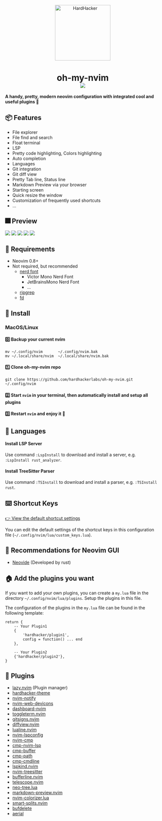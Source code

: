 <p align="center">
  <img width="180" src="https://github.com/hardhackerlabs/themes/raw/master/media/logo/logo.png" alt="HardHacker">
</p>

<h1 align="center">
    oh-my-nvim<br/>
  <a href="https://discord.com/invite/MGmp9QjfkK">
    <img src="https://img.shields.io/discord/1095552215944527962?style=for-the-badge&logo=discord&color=e965a5&logoColor=eee9fc&labelColor=282433"/>
  </a>
</h1>


**A handy, pretty, modern neovim configuration with integrated cool and useful plugins 💎**

## 📦 Features

* File explorer
* File find and search
* Float terminal
* LSP
* Pretty code highlighting, Colors highlighting
* Auto completion
* Languages
* Git integration
* Git diff view
* Pretty Tab line, Status line
* Markdown Preview via your browser
* Starting screen
* Quick resize the window
* Customization of frequently used shortcuts
* ...

## 🎆 Preview

![](./docs/images/start-screen.png)
![](./docs/images/autocmp.png)
![](./docs/images/float-term.png)
![](./docs/images/find.png)
![](./docs/images/color-highlight.png)


## 📌 Requirements

* Neovim 0.8+
* Not required, but recommended
    * [nerd font](https://www.nerdfonts.com/font-downloads) 
        * Victor Mono Nerd Font
        * JetBrainsMono Nerd Font
        * ...
    * [ripgrep](https://github.com/BurntSushi/ripgrep) 
    * [fd](https://github.com/sharkdp/fd)

## 🚧 Install

### MacOS/Linux

#### 0️⃣  Backup your current nvim

```
mv ~/.config/nvim       ~/.config/nvim.bak
mv ~/.local/share/nvim  ~/.local/share/nvim.bak
```

#### 1️⃣  Clone oh-my-nvim repo

```
git clone https://github.com/hardhackerlabs/oh-my-nvim.git ~/.config/nvim
```

#### 2️⃣  Start `nvim` in your terminal, then automatically install and setup all plugins

#### 3️⃣  Restart `nvim` and enjoy it 🍻 

## 🧱 Languages

#### Install LSP Server

Use command `:LspInstall` to download and install a server, e.g. `:LspInstall rust_analyzer`.

#### Install TreeSitter Parser

Use command `:TSInstall` to download and install a parser, e.g. `:TSInstall rust`.

## ⌨️  Shortcut Keys

[👉 View the default shortcut settings](https://github.com/hardhackerlabs/oh-my-nvim/blob/main/lua/custom_keys.lua)

You can edit the default settings of the shortcut keys in this configuration file (`~/.config/nvim/lua/custom_keys.lua`).

## 💖 Recommendations for Neovim GUI

* [Neovide](https://neovide.dev/) (Developed by rust)

## 🏠 Add the plugins you want

If you want to add your own plugins, you can create a `my.lua` file in the directory `~/.config/nvim/lua/plugins`. Setup the plugins in this file.

The configuration of the plugins in the `my.lua` file can be found in the following template:

```
return {
    -- Your Plugin1
    {
        'hardhacker/plugin1',
        config = function() ... end
    },

    -- Your Plugin2
    {'hardhacker/plugin2'},
}
```

## 🧩 Plugins

* [lazy.nvim](https://github.com/folke/lazy.nvim) (Plugin manager)
* [hardhacker-theme](https://github.com/hardhackerlabs/theme-vim)
* [nvim-notify](https://github.com/rcarriga/nvim-notify)
* [nvim-web-devicons](https://github.com/nvim-tree/nvim-web-devicons)
* [dashboard-nvim](https://github.com/nvimdev/dashboard-nvim)
* [toggleterm.nvim](https://github.com/akinsho/toggleterm.nvim)
* [gitsigns.nvim](https://github.com/lewis6991/gitsigns.nvim)
* [diffview.nvim](https://github.com/sindrets/diffview.nvim)
* [lualine.nvim](https://github.com/nvim-lualine/lualine.nvim)
* [nvim-lspconfig](https://github.com/neovim/nvim-lspconfig)
* [nvim-cmp](https://github.com/hrsh7th/nvim-cmp)
* [cmp-nvim-lsp](https://github.com/hrsh7th/cmp-nvim-lsp)
* [cmp-buffer](https://github.com/hrsh7th/cmp-buffer)
* [cmp-path](https://github.com/hrsh7th/cmp-path)
* [cmp-cmdline](https://github.com/hrsh7th/cmp-cmdline)
* [lspkind.nvim](https://github.com/onsails/lspkind.nvim)
* [nvim-treesitter](https://github.com/nvim-treesitter/nvim-treesitter)
* [bufferline.nvim](https://github.com/akinsho/bufferline.nvim)
* [telescope.nvim](https://github.com/nvim-telescope/telescope.nvim)
* [neo-tree.lua](https://github.com/nvim-neo-tree/neo-tree.nvim)
* [markdown-preview.nvim](https://github.com/iamcco/markdown-preview.nvim)
* [nvim-colorizer.lua](https://github.com/norcalli/nvim-colorizer.lua)
* [smart-splits.nvim](https://github.com/mrjones2014/smart-splits.nvim)
* [bufdelete](https://github.com/famiu/bufdelete.nvim)
* [aerial](https://github.com/stevearc/aerial.nvim)

